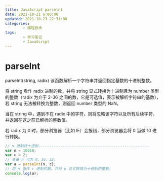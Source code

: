 ```yaml
---
title: JavaScript parselnt
date: 2021-10-21 6:00:00
updated: 2021-10-23 22:31:00
categories:
        - 编程技术
tags:
        - 学习笔记
        - JavaScript
---
```


# parselnt

parseInt(string, radix) 该函数解析一个字符串并返回指定基数的十进制整数。

将 string 看作 radix 进制的数，并将 string 显式转换为十进制且为 number 类型的整数（radix 为介于 2-36 之间的数，它是可选值，表示被解析字符串的基数），若 string 无法被转换为整数，则返回 number 类型的 NaN。

当在 string 中，遇到不在 radix 中的字符，则将忽略该字符以及所有后续字符，并返回在这之前已解析的整数值。

若 radix 为 0 时，部分浏览器（比如 IE）会报错，部分浏览器会将 0 当做 10 进行转换。

```JavaScript
// n 进制转十进制--------------------------------------------------
var n = 10010;
var c = 2;
// 变量 n 可为 8，16，32。
var a = parseInt(n, c);
// 将 n 当作 c 进制的数，并将 n 显式转换为十进制的整数。
console.log(a);
```
